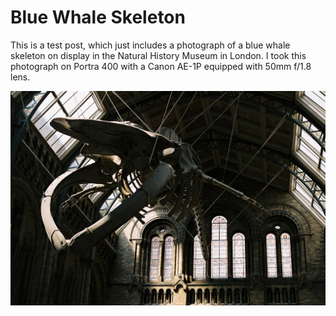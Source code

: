 # Blue Whale Skeleton

This is a test post, which just includes a photograph of a blue whale skeleton on display in the Natural History Museum in London. I took this photograph on Portra 400 with a Canon AE-1P equipped with 50mm f/1.8 lens.

![Blue Whale Skeleton](/assets/blue_whale.JPG)
